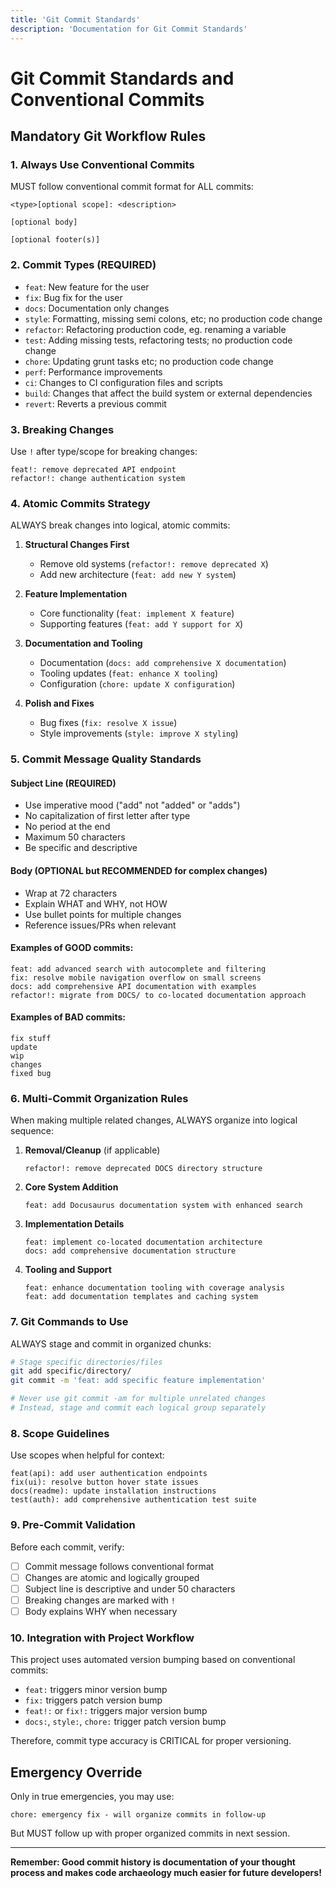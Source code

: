 ```yaml
---
title: 'Git Commit Standards'
description: 'Documentation for Git Commit Standards'
---
```


# Git Commit Standards and Conventional Commits

## Mandatory Git Workflow Rules

### 1. Always Use Conventional Commits

MUST follow conventional commit format for ALL commits:

```
<type>[optional scope]: <description>

[optional body]

[optional footer(s)]
```

### 2. Commit Types (REQUIRED)

- `feat`: New feature for the user
- `fix`: Bug fix for the user
- `docs`: Documentation only changes
- `style`: Formatting, missing semi colons, etc; no production code change
- `refactor`: Refactoring production code, eg. renaming a variable
- `test`: Adding missing tests, refactoring tests; no production code change
- `chore`: Updating grunt tasks etc; no production code change
- `perf`: Performance improvements
- `ci`: Changes to CI configuration files and scripts
- `build`: Changes that affect the build system or external dependencies
- `revert`: Reverts a previous commit

### 3. Breaking Changes

Use `!` after type/scope for breaking changes:

```
feat!: remove deprecated API endpoint
refactor!: change authentication system
```

### 4. Atomic Commits Strategy

ALWAYS break changes into logical, atomic commits:

1. **Structural Changes First**

   - Remove old systems (`refactor!: remove deprecated X`)
   - Add new architecture (`feat: add new Y system`)

2. **Feature Implementation**

   - Core functionality (`feat: implement X feature`)
   - Supporting features (`feat: add Y support for X`)

3. **Documentation and Tooling**

   - Documentation (`docs: add comprehensive X documentation`)
   - Tooling updates (`feat: enhance X tooling`)
   - Configuration (`chore: update X configuration`)

4. **Polish and Fixes**
   - Bug fixes (`fix: resolve X issue`)
   - Style improvements (`style: improve X styling`)

### 5. Commit Message Quality Standards

#### Subject Line (REQUIRED)

- Use imperative mood ("add" not "added" or "adds")
- No capitalization of first letter after type
- No period at the end
- Maximum 50 characters
- Be specific and descriptive

#### Body (OPTIONAL but RECOMMENDED for complex changes)

- Wrap at 72 characters
- Explain WHAT and WHY, not HOW
- Use bullet points for multiple changes
- Reference issues/PRs when relevant

#### Examples of GOOD commits:

```
feat: add advanced search with autocomplete and filtering
fix: resolve mobile navigation overflow on small screens
docs: add comprehensive API documentation with examples
refactor!: migrate from DOCS/ to co-located documentation approach
```

#### Examples of BAD commits:

```
fix stuff
update
wip
changes
fixed bug
```

### 6. Multi-Commit Organization Rules

When making multiple related changes, ALWAYS organize into logical sequence:

1. **Removal/Cleanup** (if applicable)

   ```
   refactor!: remove deprecated DOCS directory structure
   ```

2. **Core System Addition**

   ```
   feat: add Docusaurus documentation system with enhanced search
   ```

3. **Implementation Details**

   ```
   feat: implement co-located documentation architecture
   docs: add comprehensive documentation structure
   ```

4. **Tooling and Support**
   ```
   feat: enhance documentation tooling with coverage analysis
   feat: add documentation templates and caching system
   ```

### 7. Git Commands to Use

ALWAYS stage and commit in organized chunks:

```bash
# Stage specific directories/files
git add specific/directory/
git commit -m 'feat: add specific feature implementation'

# Never use git commit -am for multiple unrelated changes
# Instead, stage and commit each logical group separately
```

### 8. Scope Guidelines

Use scopes when helpful for context:

```
feat(api): add user authentication endpoints
fix(ui): resolve button hover state issues
docs(readme): update installation instructions
test(auth): add comprehensive authentication test suite
```

### 9. Pre-Commit Validation

Before each commit, verify:

- [ ] Commit message follows conventional format
- [ ] Changes are atomic and logically grouped
- [ ] Subject line is descriptive and under 50 characters
- [ ] Breaking changes are marked with `!`
- [ ] Body explains WHY when necessary

### 10. Integration with Project Workflow

This project uses automated version bumping based on conventional commits:

- `feat:` triggers minor version bump
- `fix:` triggers patch version bump
- `feat!:` or `fix!:` triggers major version bump
- `docs:`, `style:`, `chore:` trigger patch version bump

Therefore, commit type accuracy is CRITICAL for proper versioning.

## Emergency Override

Only in true emergencies, you may use:

```
chore: emergency fix - will organize commits in follow-up
```

But MUST follow up with proper organized commits in next session.

---

**Remember: Good commit history is documentation of your thought process and makes code archaeology much easier for future developers!**
